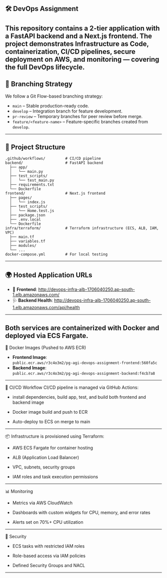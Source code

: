 🛠️ DevOps Assignment
---
This repository contains a 2-tier application with a FastAPI backend and a Next.js frontend. The project demonstrates Infrastructure as Code, containerization, CI/CD pipelines, secure deployment on AWS, and monitoring — covering the full DevOps lifecycle.
---
## 🌿 Branching Strategy

We follow a Git Flow-based branching strategy:

- `main` – Stable production-ready code.
- `develop` – Integration branch for feature development.
- `pr-review` – Temporary branches for peer review before merge.
- `feature/<feature-name>` – Feature-specific branches created from `develop`.
---
## 📁 Project Structure

```plaintext
.github/workflows/         # CI/CD pipeline
backend/                   # FastAPI backend
  ├── app/
  │   └── main.py
  ├── test_scripts/
  │   └── test_main.py
  ├── requirements.txt
  └── Dockerfile
frontend/                  # Next.js frontend
  ├── pages/
  │   └── index.js
  ├── test_scripts/
  │   └── Home.test.js
  ├── package.json
  ├── .env.local
  └── Dockerfile
infra/terraform/           # Terraform infrastructure (ECS, ALB, IAM, VPC)
  ├── main.tf
  ├── variables.tf
  ├── modules/
  └── ...
docker-compose.yml         # For local testing
```
---

## 🌍 Hosted Application URLs

- 🔗 **Frontend**: http://devops-infra-alb-1706040250.ap-south-1.elb.amazonaws.com/
- 🩺 **Backend Health**: http://devops-infra-alb-1706040250.ap-south-1.elb.amazonaws.com/api/health

---
Both services are containerized with Docker and deployed via ECS Fargate.
---
 🐳 Docker Images (Pushed to AWS ECR)

- **Frontend Image**:  
  `public.ecr.aws/r3c4o3m2/pg-agi-devops-assignment-frontend:560fa5c`
- **Backend Image**:  
  `public.ecr.aws/r3c4o3m2/pg-agi-devops-assignment-backend:f4cb7a8`
---
🔁 CI/CD Workflow CI/CD pipeline is managed via GitHub Actions:

* install dependencies, build app, test, and build both frontend and backend image

* Docker image build and push to ECR

* Auto-deploy to ECS on merge to main
---
📦 Infrastructure is provisioned using Terraform:

* AWS ECS Fargate for container hosting

* ALB (Application Load Balancer)

* VPC, subnets, security groups

* IAM roles and task execution permissions
---
📊 Monitoring

* Metrics via AWS CloudWatch

* Dashboards with custom widgets for CPU, memory, and error rates

* Alerts set on 70%+ CPU utilization
---
🔐 Security

* ECS tasks with restricted IAM roles

* Role-based access via IAM policies

* Defined Security Groups and NACL
---
